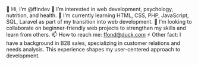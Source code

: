 👋 Hi, I’m @ffindev
👀 I’m interested in web development, psychology, nutrition, and health.
🌱 I’m currently learning HTML, CSS, PHP, JavaScript, SQL, Laravel as part of my transition into web development.
💞️ I’m looking to collaborate on beginner-friendly web projects to strengthen my skills and learn from others.
📫 How to reach me: ffond@duck.com
⚡ Other fact: I have a background in B2B sales, specializing in customer relations and needs analysis. This experience shapes my user-centered approach to development.

<!---
ffindev/ffindev is a ✨ special ✨ repository because its `README.md` (this file) appears on your GitHub profile.
You can click the Preview link to take a look at your changes.
--->
